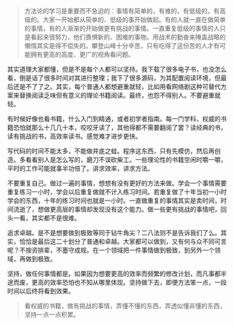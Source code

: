 <!--
author: 刘青
date: 2016-06-08
title: 程序员成长路线的若干想法
tags: 不痛不痒 
category: journal
status: publish
summary:  
-->

> 方法论的学习是重要而不急迫的：事情有简单的，有难的，有低级的，有高级的。大家一开始都从简单的、低级的事开始做起。有的人就一直在做简单的事情，有的人渐渐的开始做更有挑战的事情。一直重复低级的事情的人只是看起来很努力，他们畏惧新的、困难的事物。用战术的勤奋来掩盖战略的懒惰其实是得不偿失的。攀登山峰十分辛苦，只有吃得了这份苦的人才有可能拥有更高的高度、更广的视角看问题。

其实道理大家都懂，但是不是每个人都可以坚持。我下载了很多电子书，也没怎么看，倒是话了很多时间对其进行整理；我下了很多源码，为其配置阅读环境，但最后还是不了了之。其实，每个普通人都想避重就轻，比如用看网络剧这种可替代方案来替换阅读乏味但有意义的理论书籍阅读。最终，也怨不得别人。不要避重就轻。

有时候好像也看书籍，什么入门到精通，或者初学者指南。每一门学科，权威的书籍恐怕就那么十几几十本，咬咬牙读了，其他得都不需要翻阅了罢？读经典的书，读有挑战的书，高效率读书。感觉难才进步更快。

写代码的时间不能太多，不能做井底之蛙。程序这东西，只有先模仿，然后再创造。多看看别人是怎么写的，磨刀不误砍柴工。一些理论性的书籍空闲时嚼一嚼，平时的工作可能就事半功倍了。讲求效率，讲求方法。

不要重复自己。做过一遍的事情，想想有没有更好的方法来做。学会一个事情需要重复练习一小时，学会以后重复做就不计入练习时间。若重复做了十年当初一小时学会的东西，十年的练习时间也就是一小时。一直做重复的事情其实是卖时间，时间流逝了，想做更高层的事情却发现没有这个能力。做一些更有挑战的事情吧，回头一看，其实都不是很难。

追求卓越。是不是想要做到极致等同于钻牛角尖？二八法则不是告诉我们了么。其实，恰恰是最后这二十划分了普通和卓越。大家都可以做到，又有何与众不同可言呢？不按资排辈，不墨守成规。在一个领域把一件事情做到极致，到另外一个领域，再做到极致。

坚持，做任何事情都是。如果因为想要更高的效率而频繁的修改计划，而凡事都半途而废，更高的效率恐怕也不知从哪里体现。坚持做下去，即便方法笨一点，一段时间以后终将看到效果。

> 看权威的书籍，做有挑战的事情，弄懂不懂的东西，弄透似懂非懂的东西，坚持一点一点积累。
